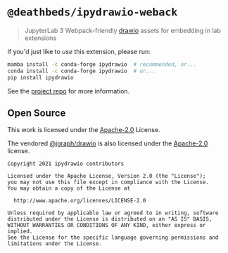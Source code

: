 # `@deathbeds/ipydrawio-weback`

> JupyterLab 3 Webpack-friendly [drawio](https://www.diagrams.net) assets for
> embedding in lab extensions

If you'd just like to _use_ this extension, please run:

```bash
mamba install -c conda-forge ipydrawio  # recommended, or...
conda install -c conda-forge ipydrawio  # or...
pip install ipydrawio
```

See the [project repo](https://github.com/deathbeds/ipydrawio) for more
information.

## Open Source

This work is licensed under the [Apache-2.0] License.

The vendored [@jgraph/drawio](https://github.com/jgraph/drawio) is also licensed
under the [Apache-2.0] license.

```
Copyright 2021 ipydrawio contributors

Licensed under the Apache License, Version 2.0 (the "License");
you may not use this file except in compliance with the License.
You may obtain a copy of the License at

  http://www.apache.org/licenses/LICENSE-2.0

Unless required by applicable law or agreed to in writing, software
distributed under the License is distributed on an "AS IS" BASIS,
WITHOUT WARRANTIES OR CONDITIONS OF ANY KIND, either express or implied.
See the License for the specific language governing permissions and
limitations under the License.
```

[apache-2.0]: https://github.com/deathbeds/ipydrawio/blob/master/LICENSE.txt
